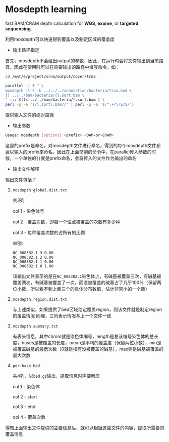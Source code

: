 # Mosdepth learning

fast BAM/CRAM depth calculation for **WGS**, **exome**, or **targeted sequencing**.

利用mosdepth可以快速得到覆盖以及制定区域的覆盖度

- 输出路径指定

 首先，mosdepth不会给出output的参数，因此，在运行时会将文件输出到当前路径。因此在使用时可以在需要输出的路径中填写命令，如：

 ```bash
 cd /mnt/e/project/srna/output/cover/trna
 
 parallel -j 3 " \
 mosdepth -t 4 -b ../../../annotation/bacteria/trna.bed \
 {} ../../bam/bacteria/{}.sort.bam \
 " ::: $(ls ../../bam/bacteria/*.sort.bam | \
 perl -p -e 's/\.sort\.bam//' | perl -p -e 's/^.+?\/S/S/')
 ```

 提供输入文件的绝对路径

- 输出参数

 ```bash
 Usage: mosdepth [options] <prefix> <BAM-or-CRAM>
 ```

 这里的prefix是命名，对mosdepth文件进行命名，得到的每个mosdepth文件都会以输入的prefix来命名，因此在上面举例的命令中，在parallel传入参数的时候，一个单独的`{}`就是prefix命名，会将传入的文件作为输出的命名

- 输出文件解释

 输出文件包括了

1. `mosdepth.global.dist.txt`

   共3列

   col 1 - 染色体号

   col 2 - 覆盖次数，即每一个位点被覆盖的次数有多少种

   col 3 - 每种覆盖次数的占所有的比例

   举例:

   ```tsv
   NC_008382.1 3 0.00
   NC_008382.1 2 0.00
   NC_008382.1 1 0.00
   NC_008382.1 0 1.00
   ```

   该输出文件表示的是在`NC_008382.1`染色体上，有碱基被覆盖三次，有碱基被覆盖两次，有碱基被覆盖了一次，而没被覆盖的碱基占了几乎100%（保留两位小数，所以看不到上面三个的具体分布数值，估计非常小的一个数）

2. `mosdepth.region.dist.txt`

   与上述类似，如果提供了bed区域给定覆盖region，则该文件就是制定region的覆盖情况
   同理，三列表示情况与上一个文件一致

3. `mosdepth.summary.txt`

   有表头信息，其中chrom就是染色体编号，length是总该编号染色体的总长度，bases是被覆盖的长度，mean是平均的覆盖度（保留两位小数），min是被覆盖碱基的最低次数（0就是指有没被覆盖的碱基），max则是碱基被覆盖的最大次数

4. `per-base.bed`

   共4列，以`bed.gz`输出，提取信息时需要解压

   col 1 - 染色体

   col 2 - start

   col 3 - end

   col 4 - 覆盖次数

 得知上面输出文件提供的主要信息后，就可以根据这些文件的内容，提取所需要的覆盖信息
